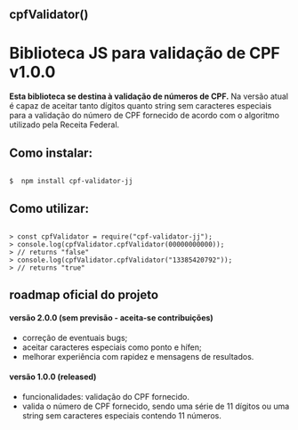 ## cpfValidator()

# Biblioteca JS para validação de CPF v1.0.0

**Esta biblioteca se destina à validação de números de CPF.**
Na versão atual é capaz de aceitar tanto dígitos quanto string sem caracteres especiais para a validação do número de CPF fornecido de acordo com o algoritmo utilizado pela Receita Federal.

## Como instalar:

```shell

$  npm install cpf-validator-jj

```

## Como utilizar:

```node

> const cpfValidator = require("cpf-validator-jj");
> console.log(cpfValidator.cpfValidator(00000000000));
> // returns "false"
> console.log(cpfValidator.cpfValidator("13385420792"));
> // returns "true"

```

## roadmap oficial do projeto

#### versão 2.0.0 (sem previsão - aceita-se contribuições)
- correção de eventuais bugs;
- aceitar caracteres especiais como ponto e hífen;
- melhorar experiência com rapidez e mensagens de resultados.

#### versão 1.0.0 (released)
- funcionalidades: validação do CPF fornecido.
- valida o número de CPF fornecido, sendo uma série de 11 dígitos ou uma string sem caracteres especiais contendo 11 números.
